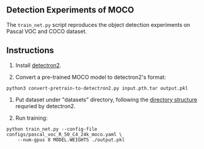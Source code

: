 
## Detection Experiments of MOCO

The `train_net.py` script reproduces the object detection experiments
on Pascal VOC and COCO dataset.

## Instructions

1. Install [detectron2](https://github.com/facebookresearch/detectron2/blob/master/INSTALL.md).

1. Convert a pre-trained MOCO model to detectron2's format:
```
python3 convert-pretrain-to-detectron2.py input.pth.tar output.pkl
```

1. Put dataset under "datasets" directory,
   following the [directory structure](https://github.com/facebookresearch/detectron2/tree/master/datasets)
	 requried by detectron2.

1. Run training:
```
python train_net.py --config-file configs/pascal_voc_R_50_C4_24k_moco.yaml \
	--num-gpus 8 MODEL.WEIGHTS ./output.pkl
```
